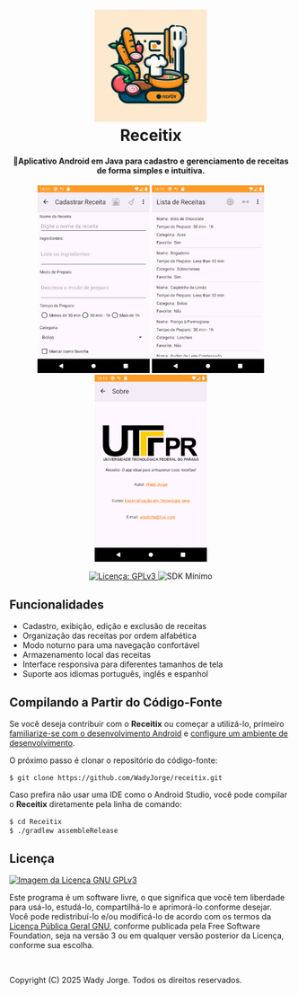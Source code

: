 <h1 align="center">
  <img src="https://github.com/WadyJorge/receitix/blob/main/app/src/main/ic_launcher_receitix-playstore.png?raw=true" alt="Receitix" width="200">
  <br>Receitix<br>
</h1>

<h4 align="center">📱Aplicativo Android em Java para cadastro e gerenciamento de receitas de forma simples e intuitiva.</h4>

<p align="center">
  <img src="images/add.png" alt="principal" width="200"/>
  <img src="images/list.png" alt="lista" width="200"/>
  <img src="images/about.png" alt="sobre" width="200"/>
</p>

<p align="center">
	<a href="https://www.gnu.org/licenses/gpl-3.0">
		<img src="https://img.shields.io/badge/License-GPL%20v3-24AA42.svg" alt="Licença: GPLv3">
	</a>
	<img alt="SDK Mínimo" src="https://img.shields.io/badge/API-24%2B-F0780F">
</p>

## Funcionalidades

- Cadastro, exibição, edição e exclusão de receitas
- Organização das receitas por ordem alfabética
- Modo noturno para uma navegação confortável
- Armazenamento local das receitas
- Interface responsiva para diferentes tamanhos de tela
- Suporte aos idiomas português, inglês e espanhol

## Compilando a Partir do Código-Fonte

Se você deseja contribuir com o **Receitix** ou começar a utilizá-lo, primeiro [familiarize-se com o desenvolvimento Android](https://developer.android.com/training/basics/firstapp/index.html) e [configure um ambiente de desenvolvimento](https://developer.android.com/sdk/index.html).

O próximo passo é clonar o repositório do código-fonte:

    $ git clone https://github.com/WadyJorge/receitix.git

Caso prefira não usar uma IDE como o Android Studio, você pode compilar o **Receitix** diretamente pela linha de comando:

    $ cd Receitix
    $ ./gradlew assembleRelease

## Licença

[![Imagem da Licença GNU GPLv3](https://www.gnu.org/graphics/gplv3-127x51.png)](https://www.gnu.org/licenses/gpl-3.0.html)

Este programa é um software livre, o que significa que você tem liberdade para usá-lo, estudá-lo, compartilhá-lo e aprimorá-lo conforme desejar. Você pode redistribuí-lo e/ou modificá-lo de acordo com os termos da [Licença Pública Geral GNU](https://www.gnu.org/licenses/gpl.html), conforme publicada pela Free Software Foundation, seja na versão 3 ou em qualquer versão posterior da Licença, conforme sua escolha.

&nbsp;
&nbsp;

Copyright (C) 2025 Wady Jorge. Todos os direitos reservados.
